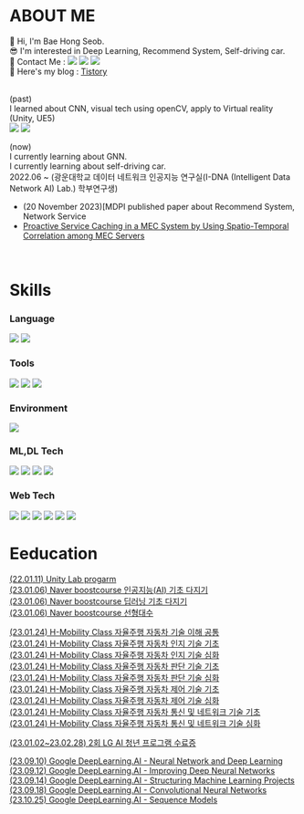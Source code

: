 <!--
**Bae-hong-seob/Bae-hong-seob** is a ✨ _special_ ✨ repository because its `README.md` (this file) appears on your GitHub profile.

Here are some ideas to get you started:

- 🔭 I’m currently working on ...
- 🌱 I’m currently learning ...
- 👯 I’m looking to collaborate on ...
- 🤔 I’m looking for help with ...
- 💬 Ask me about ...
- 📫 How to reach me: ...
- 😄 Pronouns: ...
- ⚡ Fun fact: ...
-->

# ABOUT ME

👋 Hi, I'm Bae Hong Seob.  <br>
😎 I'm interested in Deep Learning, Recommend System, Self-driving car.  <br>
📧 Contact Me : 
<a href="https://mail.google.com/mail/u/0/#inbox" target="_blank"><img src="https://img.shields.io/badge/Gmail-EA4335?style=flat&logo=Gmail&logoColor=white"/></a>
<a href="https://www.instagram.com/so_b_eee/" target="_blank"><img src="https://img.shields.io/badge/Instagram-E4405F?style=flat&logo=Instagram&logoColor=white"/></a>
<a href="https://www.facebook.com/profile.php?id=100006628810488" target="_blank"><img src="https://img.shields.io/badge/Facebook-1877F2?style=flat&logo=Facebook&logoColor=white"/></a> <br>
💁 Here's my blog : [Tistory](https://sobeee.tistory.com/)  <br>
<br>

(past)   
I learned about CNN, visual tech using openCV, apply to Virtual reality (Unity, UE5)  
<block>
    <span>
        <img src="https://img.shields.io/badge/Unity-000000?style=flat-square&logo=Unity&logoColor=white"/>
        <img src="https://img.shields.io/badge/Unreal Engine-0E1128?style=flat-square&logo=Unreal Engine&logoColor=white"/>  
    </span>
</block>

(now)  
I currently learning about GNN.  
I currently learning about self-driving car.  
2022.06 ~ (광운대학교 데이터 네트워크 인공지능 연구실(I-DNA (Intelligent Data Network AI) Lab.) 학부연구생)
- (20 November 2023)[MDPI published paper about Recommend System, Network Service
- [Proactive Service Caching in a MEC System by Using Spatio-Temporal Correlation among MEC Servers](https://www.mdpi.com/2076-3417/13/22/12509#)
<br>


# Skills

<!-- 
이모티콘 url & 코드 
https://simpleicons.org/
<img src="https://img.shields.io/badge/뱃지레이블-배경색?style=뱃지모양&logo=로고&logoColor=로고색상"/></a>
-->

### Language
<span> 
    <img src="https://img.shields.io/badge/python-000080?style=flat&logo=python&logoColor=white"/> 
    <img src="https://img.shields.io/badge/R-276DC3?style=flat&logo=R&logoColor=white"/> 
</span>

### Tools
<span> 
    <img src="https://img.shields.io/badge/Visual Studio Code-007ACC?style=flat&logo=Visual Studio Code&logoColor=white"/>
    <img src="https://img.shields.io/badge/Google Colab-F9AB00?style=flat&logo=Google Colab&logoColor=white"/>
    <img src="https://img.shields.io/badge/Jupyter-F37626?style=flat&logo=Jupyter&logoColor=white"/>
</span>

### Environment
<img src="https://img.shields.io/badge/Anaconda-44A833?style=flat&logo=Anaconda&logoColor=white"/> 

### ML,DL Tech  
<block>
  <span>
    <img src="https://img.shields.io/badge/Pytorch-EE4C2C?style=flat&logo=pytorch&logoColor=white"/> 
    <img src="https://img.shields.io/badge/TensorFlow-FF6F00?style=flat&logo=TensorFlow&logoColor=white"/> 
    <img src="https://img.shields.io/badge/openCV-5C3EE8?style=flat&logo=openCV&logoColor=white"/>
    <img src="https://img.shields.io/badge/scikit-learn-F7931E?style=flat&logo=scikit-learn&logoColor=white"/>
    <br> 
  </span>
</block>  
  
### Web Tech
<block>
  <span>
    <img src="https://img.shields.io/badge/HTML5-E34F26?style=flat-square&logo=HTML5&logoColor=white"/>
    <img src="https://img.shields.io/badge/CSS3-1572B6?style=flat-square&logo=CSS3&logoColor=white"/>
    <img src="https://img.shields.io/badge/JavaScript-F7DF1E?style=flat-square&logo=JavaScript&logoColor=white"/>
    <img src="https://img.shields.io/badge/React-61DAFB?style=flat-square&logo=React&logoColor=white"/>
    <img src="https://img.shields.io/badge/D3.js-F9A03C?style=flat-square&logo=D3.js&logoColor=white"/>
    <img src="https://img.shields.io/badge/Node.js-339933?style=flat-square&logo=Node.js&logoColor=white"/>
  </span>
</block>

<!-- 
### App Tech
<block>
  <span>
      <img src="https://img.shields.io/badge/Android-3DDC84?style=flat-square&logo=Android&logoColor=white"/>
      <img src="https://img.shields.io/badge/Android Studio-3DDC84?style=flat-square&logo=Android Studio&logoColor=white"/>
  </span>
</block>
-->


# Eeducation
[(22.01.11) Unity Lab progarm](https://github.com/Bae-hong-seob/Bae-hong-seob/blob/main/%EC%9C%A0%EB%8B%88%ED%8B%B0%20ALP%20%EC%88%98%EB%A3%8C%EC%A6%9D_%EB%B0%B0%ED%99%8D%EC%84%AD.pdf) <br>
[(23.01.06) Naver boostcourse 인공지능(AI) 기초 다지기](http://www.boostcourse.org/certificate/A20230106-163004?langCode=ko) <br>
[(23.01.06) Naver boostcourse 딥러닝 기초 다지기](http://www.boostcourse.org/certificate/A20230106-870530?langCode=ko) <br>
[(23.01.06) Naver boostcourse 선형대수](https://www.boostcourse.org/certificate/A20230106-710345) <br>
<!-- [(23.01.06) Naver boostcourse [부스트캠프 AI Tech 5기] Pre-Course](http://www.boostcourse.org/certificate/A20230106-917259?langCode=ko) <br> -->
[(23.01.24) H-Mobility Class 자율주행 자동차 기술 이해 공통](https://github.com/Bae-hong-seob/Bae-hong-seob/blob/main/H-Mobility%20Class%20%E1%84%8C%E1%85%A1%E1%84%8B%E1%85%B2%E1%86%AF%E1%84%8C%E1%85%AE%E1%84%92%E1%85%A2%E1%86%BC%20%E1%84%8C%E1%85%A1%E1%84%83%E1%85%A9%E1%86%BC%E1%84%8E%E1%85%A1%20%E1%84%80%E1%85%B5%E1%84%89%E1%85%AE%E1%86%AF%20%E1%84%8B%E1%85%B5%E1%84%92%E1%85%A2%20%E1%84%80%E1%85%A9%E1%86%BC%E1%84%90%E1%85%A9%E1%86%BC.pdf) <br>
[(23.01.24) H-Mobility Class 자율주행 자동차 인지 기술 기초](https://github.com/Bae-hong-seob/Bae-hong-seob/blob/main/H-Mobility%20Class%20%E1%84%8C%E1%85%A1%E1%84%8B%E1%85%B2%E1%86%AF%E1%84%8C%E1%85%AE%E1%84%92%E1%85%A2%E1%86%BC%20%E1%84%8C%E1%85%A1%E1%84%83%E1%85%A9%E1%86%BC%E1%84%8E%E1%85%A1%20%E1%84%8B%E1%85%B5%E1%86%AB%E1%84%8C%E1%85%B5%20%E1%84%80%E1%85%B5%E1%84%89%E1%85%AE%E1%86%AF%20%E1%84%80%E1%85%B5%E1%84%8E%E1%85%A9.pdf) <br>
[(23.01.24) H-Mobility Class 자율주행 자동차 인지 기술 심화](https://github.com/Bae-hong-seob/Bae-hong-seob/blob/main/H-Mobility%20Class%20%E1%84%8C%E1%85%A1%E1%84%8B%E1%85%B2%E1%86%AF%E1%84%8C%E1%85%AE%E1%84%92%E1%85%A2%E1%86%BC%20%E1%84%8C%E1%85%A1%E1%84%83%E1%85%A9%E1%86%BC%E1%84%8E%E1%85%A1%20%E1%84%8B%E1%85%B5%E1%86%AB%E1%84%8C%E1%85%B5%20%E1%84%80%E1%85%B5%E1%84%89%E1%85%AE%E1%86%AF%20%E1%84%89%E1%85%B5%E1%86%B7%E1%84%92%E1%85%AA.pdf) <br>
[(23.01.24) H-Mobility Class 자율주행 자동차 판단 기술 기초](https://github.com/Bae-hong-seob/Bae-hong-seob/blob/main/H-Mobility%20Class%20%E1%84%8C%E1%85%A1%E1%84%8B%E1%85%B2%E1%86%AF%E1%84%8C%E1%85%AE%E1%84%92%E1%85%A2%E1%86%BC%20%E1%84%8C%E1%85%A1%E1%84%83%E1%85%A9%E1%86%BC%E1%84%8E%E1%85%A1%20%E1%84%91%E1%85%A1%E1%86%AB%E1%84%83%E1%85%A1%E1%86%AB%20%E1%84%80%E1%85%B5%E1%84%89%E1%85%AE%E1%86%AF%20%E1%84%80%E1%85%B5%E1%84%8E%E1%85%A9.pdf) <br>
[(23.01.24) H-Mobility Class 자율주행 자동차 판단 기술 심화](https://github.com/Bae-hong-seob/Bae-hong-seob/blob/main/H-Mobility%20Class%20%E1%84%8C%E1%85%A1%E1%84%8B%E1%85%B2%E1%86%AF%E1%84%8C%E1%85%AE%E1%84%92%E1%85%A2%E1%86%BC%20%E1%84%8C%E1%85%A1%E1%84%83%E1%85%A9%E1%86%BC%E1%84%8E%E1%85%A1%20%E1%84%91%E1%85%A1%E1%86%AB%E1%84%83%E1%85%A1%E1%86%AB%20%E1%84%80%E1%85%B5%E1%84%89%E1%85%AE%E1%86%AF%20%E1%84%89%E1%85%B5%E1%86%B7%E1%84%92%E1%85%AA.pdf) <br>
[(23.01.24) H-Mobility Class 자율주행 자동차 제어 기술 기초](https://github.com/Bae-hong-seob/Bae-hong-seob/blob/main/H-Mobility%20Class%20%EC%9E%90%EC%9C%A8%EC%A3%BC%ED%96%89%20%EC%9E%90%EB%8F%99%EC%B0%A8%20%EC%A0%9C%EC%96%B4%20%EA%B8%B0%EC%B4%88.pdf) <br>
[(23.01.24) H-Mobility Class 자율주행 자동차 제어 기술 심화](https://github.com/Bae-hong-seob/Bae-hong-seob/blob/main/H-Mobility%20Class%20%EC%9E%90%EC%9C%A8%EC%A3%BC%ED%96%89%20%EC%9E%90%EB%8F%99%EC%B0%A8%20%EC%A0%9C%EC%96%B4%20%EC%8B%AC%ED%99%94.pdf) <br>
[(23.01.24) H-Mobility Class 자율주행 자동차 통신 및 네트워크 기술 기초](https://github.com/Bae-hong-seob/Bae-hong-seob/blob/main/H-Mobility%20Class%20%EC%9E%90%EC%9C%A8%EC%A3%BC%ED%96%89%20%EC%9E%90%EB%8F%99%EC%B0%A8%20%ED%86%B5%EC%8B%A0%20%EB%B0%8F%20%EB%84%A4%ED%8A%B8%EC%9B%8C%ED%81%AC%20%EA%B8%B0%EC%B4%88.pdf) <br>
[(23.01.24) H-Mobility Class 자율주행 자동차 통신 및 네트워크 기술 심화](https://github.com/Bae-hong-seob/Bae-hong-seob/blob/main/H-Mobility%20Class%20%EC%9E%90%EC%9C%A8%EC%A3%BC%ED%96%89%20%EC%9E%90%EB%8F%99%EC%B0%A8%20%ED%86%B5%EC%8B%A0%20%EB%B0%8F%20%EB%84%A4%ED%8A%B8%EC%9B%8C%ED%81%AC%20%EC%8B%AC%ED%99%94.pdf) <br>

[(23.01.02~23.02.28) 2회 LG AI 청년 프로그램 수료증](https://github.com/Bae-hong-seob/Bae-hong-seob/blob/main/2%E1%84%92%E1%85%AC%20LG%20AI%20%E1%84%8E%E1%85%A5%E1%86%BC%E1%84%82%E1%85%A7%E1%86%AB%20%E1%84%91%E1%85%B3%E1%84%85%E1%85%A9%E1%84%80%E1%85%B3%E1%84%85%E1%85%A2%E1%86%B7%20%E1%84%89%E1%85%AE%E1%84%85%E1%85%AD%E1%84%8C%E1%85%B3%E1%86%BC.pdf)

[(23.09.10) Google DeepLearning.AI - Neural Network and Deep Learning](https://github.com/Bae-hong-seob/Bae-hong-seob/blob/main/(Coursera)DeepLearning%20Course.pdf)  
[(23.09.12) Google DeepLearning.AI - Improving Deep Neural Networks](https://github.com/Bae-hong-seob/Bae-hong-seob/blob/main/(Coursera)Improving%20Deep%20Neural%20Networks%20.pdf)  
[(23.09.14) Google DeepLearning.AI - Structuring Machine Learning Projects](https://github.com/Bae-hong-seob/Bae-hong-seob/blob/main/(Coursera)Structuring%20Machine%20Learning%20Projects.pdf)  
[(23.09.18) Google DeepLearning.AI - Convolutional Neural Networks](https://github.com/Bae-hong-seob/Bae-hong-seob/blob/main/(Coursera)Convolutional%20Neural%20Networks.pdf)  
[(23.10.25) Google DeepLearning.AI - Sequence Models](https://github.com/Bae-hong-seob/Bae-hong-seob/blob/main/(Coursera)Sequence%20Models.pdf)  

<!-- ![sobeeee github stats](https://github-readme-stats.vercel.app/api?username=Bae-hong-seob&show_icons=true) -->
